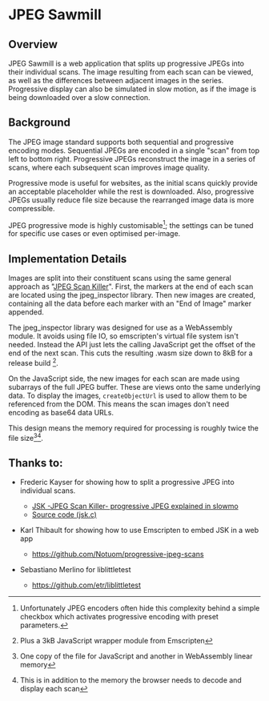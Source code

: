 # JPEG Sawmill

## Overview

JPEG Sawmill is a web application that splits up progressive JPEGs into their individual scans.
The image resulting from each scan can be viewed, as well as the differences between adjacent
images in the series. Progressive display can also be simulated in slow motion, as if the
image is being downloaded over a slow connection.


## Background

The JPEG image standard supports both sequential and progressive encoding modes. Sequential
JPEGs are encoded in a single "scan" from top left to bottom right. Progressive JPEGs
reconstruct the image in a series of scans, where each subsequent scan improves image quality. 

Progressive mode is useful for websites, as the initial scans quickly provide an acceptable
placeholder while the rest is downloaded. Also, progressive JPEGs usually reduce file size
because the rearranged image data is more compressible.

JPEG progressive mode is highly customisable[^1]; the settings can be tuned for specific use
cases or even optimised per-image.


## Implementation Details

Images are split into their constituent scans using the same general approach as "[JPEG Scan Killer](#user-content-jsk)".
First, the markers at the end of each scan are located using the jpeg_inspector library. Then new
images are created, containing all the data before each marker with an "End of Image" marker
appended.

The jpeg_inspector library was designed for use as a WebAssembly module. It avoids using file IO,
so emscripten's virtual file system isn't needed. Instead the API just lets the calling JavaScript
get the offset of the end of the next scan. This cuts the resulting .wasm size down to 8kB for a
release build [^2].

On the JavaScript side, the new images for each scan are made using subarrays of the full JPEG
buffer. These are views onto the same underlying data. To display the images, `createObjectUrl`
is used to allow them to be referenced from the DOM. This means the scan images don't need
encoding as base64 data URLs.

This design means the memory required for processing is roughly twice the file size[^3][^4].


## Thanks to:

* Frederic Kayser for showing how to split a progressive JPEG into individual scans.
  * <a id="user-content-jsk"></a>[JSK -JPEG Scan Killer- progressive JPEG explained in slowmo](https://web.archive.org/web/20160830024109/http://encode.ru/threads/1800-JSK-JPEG-Scan-Killer-progressive-JPEG-explained-in-slowmo)
  * [Source code (jsk.c)](https://gist.github.com/rcowsill/3fc903c92faaed7a9da745cde9f83799)

* Karl Thibault for showing how to use Emscripten to embed JSK in a web app
  * https://github.com/Notuom/progressive-jpeg-scans

* Sebastiano Merlino for liblittletest
  * https://github.com/etr/liblittletest


[^1]: Unfortunately JPEG encoders often hide this complexity behind a simple checkbox which activates progressive encoding with preset parameters.
[^2]: Plus a 3kB JavaScript wrapper module from Emscripten
[^3]: One copy of the file for JavaScript and another in WebAssembly linear memory
[^4]: This is in addition to the memory the browser needs to decode and display each scan

